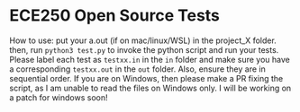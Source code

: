 # ECE250 Open Source Tests
How to use: 
put your a.out (if on mac/linux/WSL) in the project_X folder. then, run `python3 test.py` to invoke the python script and run your tests. Please label each test as `testxx.in` in the `in` folder and make sure you have a corresponding `testxx.out` in the `out` folder. Also, ensure they are in sequential order. If you are on Windows, then please make a PR fixing the script, as I am unable to read the files on Windows only. I will be working on a patch for windows soon!
